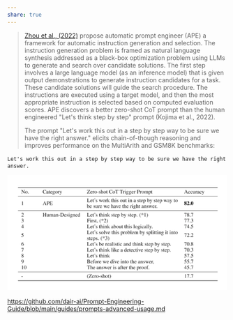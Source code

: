 ```yaml
---
share: true
---
```


> [Zhou et al., (2022)](https://arxiv.org/abs/2211.01910) propose automatic prompt engineer (APE) a framework for automatic instruction generation and selection. The instruction generation problem is framed as natural language synthesis addressed as a black-box optimization problem using LLMs to generate and search over candidate solutions.
> The first step involves a large language model (as an inference model) that is given output demonstrations to generate instruction candidates for a task. These candidate solutions will guide the search procedure. The instructions are executed using a target model, and then the most appropriate instruction is selected based on computed evaluation scores.
> APE discovers a better zero-shot CoT prompt than the human engineered "Let's think step by step" prompt (Kojima et al., 2022).
> 
> The prompt "Let's work this out in a step by step way to be sure we have the right answer." elicits chain-of-though reasoning and improves performance on the MultiArith and GSM8K benchmarks:
```
Let's work this out in a step by step way to be sure we have the right answer.
```
![Pasted image 20230501154845.png](./0%20-%20Attachments/Pasted%20image%2020230501154845.png)

https://github.com/dair-ai/Prompt-Engineering-Guide/blob/main/guides/prompts-advanced-usage.md